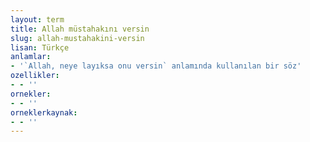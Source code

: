 ```yaml
---
layout: term
title: Allah müstahakını versin
slug: allah-mustahakini-versin
lisan: Türkçe
anlamlar:
- '`Allah, neye layıksa onu versin` anlamında kullanılan bir söz'
ozellikler:
- - ''
ornekler:
- - ''
orneklerkaynak:
- - ''
---
```

